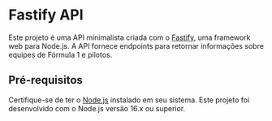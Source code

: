 # Fastify API

Este projeto é uma API minimalista criada com o [Fastify](https://www.fastify.io/), uma framework web para Node.js. A API fornece endpoints para retornar informações sobre equipes de Fórmula 1 e pilotos.

## Pré-requisitos

Certifique-se de ter o [Node.js](https://nodejs.org/) instalado em seu sistema. Este projeto foi desenvolvido com o Node.js versão 16.x ou superior.